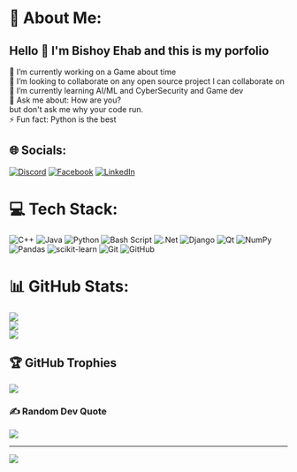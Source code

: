 # 💫 About Me:
## Hello 👋 I'm Bishoy Ehab and this is my porfolio
🔭 I’m currently working on a Game about time <br>👯 I’m looking to collaborate on any open source project I can collaborate on<br>🌱 I’m currently learning AI/ML and CyberSecurity and Game dev<br>💬 Ask me about: How are you? <br>     but don't ask me why your code run.<br>⚡ Fun fact: Python is the best


## 🌐 Socials:
[![Discord](https://img.shields.io/badge/Discord-%237289DA.svg?logo=discord&logoColor=white)](https://discord.gg/bishoy_ehab) [![Facebook](https://img.shields.io/badge/Facebook-%231877F2.svg?logo=Facebook&logoColor=white)](https://facebook.com/https://www.facebook.com/profile.php?id=61568153291574) [![LinkedIn](https://img.shields.io/badge/LinkedIn-%230077B5.svg?logo=linkedin&logoColor=white)](https://linkedin.com/in/bishoyehab) 

# 💻 Tech Stack:
![C++](https://img.shields.io/badge/c++-%2300599C.svg?style=for-the-badge&logo=c%2B%2B&logoColor=white) ![Java](https://img.shields.io/badge/java-%23ED8B00.svg?style=for-the-badge&logo=openjdk&logoColor=white) ![Python](https://img.shields.io/badge/python-3670A0?style=for-the-badge&logo=python&logoColor=ffdd54) ![Bash Script](https://img.shields.io/badge/bash_script-%23121011.svg?style=for-the-badge&logo=gnu-bash&logoColor=white) ![.Net](https://img.shields.io/badge/.NET-5C2D91?style=for-the-badge&logo=.net&logoColor=white) ![Django](https://img.shields.io/badge/django-%23092E20.svg?style=for-the-badge&logo=django&logoColor=white) ![Qt](https://img.shields.io/badge/Qt-%23217346.svg?style=for-the-badge&logo=Qt&logoColor=white) ![NumPy](https://img.shields.io/badge/numpy-%23013243.svg?style=for-the-badge&logo=numpy&logoColor=white) ![Pandas](https://img.shields.io/badge/pandas-%23150458.svg?style=for-the-badge&logo=pandas&logoColor=white) ![scikit-learn](https://img.shields.io/badge/scikit--learn-%23F7931E.svg?style=for-the-badge&logo=scikit-learn&logoColor=white) ![Git](https://img.shields.io/badge/git-%23F05033.svg?style=for-the-badge&logo=git&logoColor=white) ![GitHub](https://img.shields.io/badge/github-%23121011.svg?style=for-the-badge&logo=github&logoColor=white)
# 📊 GitHub Stats:
![](https://github-readme-stats.vercel.app/api?username=BeshoyEhab&theme=dark&hide_border=false&include_all_commits=true&count_private=false)<br/>
![](https://nirzak-streak-stats.vercel.app/?user=BeshoyEhab&theme=dark&hide_border=false)<br/>
![](https://github-readme-stats.vercel.app/api/top-langs/?username=BeshoyEhab&theme=dark&hide_border=false&include_all_commits=true&count_private=false&layout=compact)

## 🏆 GitHub Trophies
![](https://github-profile-trophy.vercel.app/?username=BeshoyEhab&theme=dracula&no-frame=false&no-bg=true&margin-w=4)

### ✍️ Random Dev Quote
![](https://quotes-github-readme.vercel.app/api?type=horizontal&theme=radical)

---
[![](https://visitcount.itsvg.in/api?id=BeshoyEhab&icon=0&color=0)](https://visitcount.itsvg.in)

<!-- Proudly created with GPRM ( https://gprm.itsvg.in ) -->
